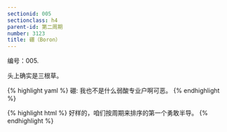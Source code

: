 ```yaml
---
sectionid: 005
sectionclass: h4
parent-id: 第二周期
number: 3123
title: 硼（Boron）
---
```

编号：005.

头上确实是三根草。

{% highlight yaml %}
硼: 我也不是什么弱酸专业户啊可恶。
{% endhighlight %}

{% highlight html %}
好样的，咱们按周期来排序的第一个勇敢半导。
{% endhighlight %}